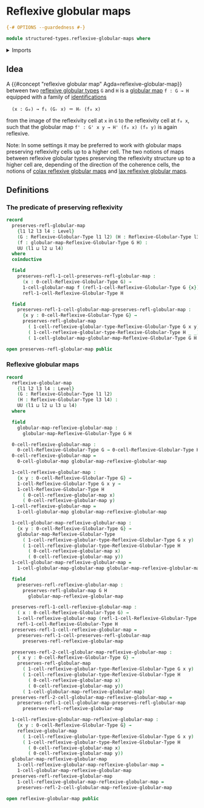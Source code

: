 # Reflexive globular maps

```agda
{-# OPTIONS --guardedness #-}

module structured-types.reflexive-globular-maps where
```

<details><summary>Imports</summary>

```agda
open import foundation.identity-types
open import foundation.universe-levels

open import structured-types.globular-maps
open import structured-types.reflexive-globular-types
```

</details>

## Idea

A {{#concept "reflexive globular map" Agda=reflexive-globular-map}} between two
[reflexive globular types](structured-types.reflexive-globular-types.md) `G` and
`H` is a [globular map](structured-types.globular-maps.md) `f : G → H` equipped
with a family of [identifications](foundation-core.identity-types.md)

```text
  (x : G₀) → f₁ (Gᵣ x) ＝ Hᵣ (f₀ x)
```

from the image of the reflexivity cell at `x` in `G` to the reflexivity cell at
`f₀ x`, such that the globular map `f' : G' x y → H' (f₀ x) (f₀ y)` is again
reflexive.

Note: In some settings it may be preferred to work with globular maps preserving
reflexivity cells up to a higher cell. The two notions of maps between reflexive
globular types preserving the reflexivity structure up to a higher cell are,
depending of the direction of the coherence cells, the notions of
[colax reflexive globular maps](structured-types.colax-reflexive-globular-maps.md)
and
[lax reflexive globular maps](structured-types.lax-reflexive-globular-maps.md).

## Definitions

### The predicate of preserving reflexivity

```agda
record
  preserves-refl-globular-map
    {l1 l2 l3 l4 : Level}
    (G : Reflexive-Globular-Type l1 l2) (H : Reflexive-Globular-Type l3 l4)
    (f : globular-map-Reflexive-Globular-Type G H) :
    UU (l1 ⊔ l2 ⊔ l4)
  where
  coinductive

  field
    preserves-refl-1-cell-preserves-refl-globular-map :
      (x : 0-cell-Reflexive-Globular-Type G) →
      1-cell-globular-map f (refl-1-cell-Reflexive-Globular-Type G {x}) ＝
      refl-1-cell-Reflexive-Globular-Type H

  field
    preserves-refl-1-cell-globular-map-preserves-refl-globular-map :
      {x y : 0-cell-Reflexive-Globular-Type G} →
      preserves-refl-globular-map
        ( 1-cell-reflexive-globular-type-Reflexive-Globular-Type G x y)
        ( 1-cell-reflexive-globular-type-Reflexive-Globular-Type H _ _)
        ( 1-cell-globular-map-globular-map-Reflexive-Globular-Type G H f)

open preserves-refl-globular-map public
```

### Reflexive globular maps

```agda
record
  reflexive-globular-map
    {l1 l2 l3 l4 : Level}
    (G : Reflexive-Globular-Type l1 l2)
    (H : Reflexive-Globular-Type l3 l4) :
    UU (l1 ⊔ l2 ⊔ l3 ⊔ l4)
  where

  field
    globular-map-reflexive-globular-map :
      globular-map-Reflexive-Globular-Type G H

  0-cell-reflexive-globular-map :
    0-cell-Reflexive-Globular-Type G → 0-cell-Reflexive-Globular-Type H
  0-cell-reflexive-globular-map =
    0-cell-globular-map globular-map-reflexive-globular-map

  1-cell-reflexive-globular-map :
    {x y : 0-cell-Reflexive-Globular-Type G} →
    1-cell-Reflexive-Globular-Type G x y →
    1-cell-Reflexive-Globular-Type H
      ( 0-cell-reflexive-globular-map x)
      ( 0-cell-reflexive-globular-map y)
  1-cell-reflexive-globular-map =
    1-cell-globular-map globular-map-reflexive-globular-map

  1-cell-globular-map-reflexive-globular-map :
    {x y : 0-cell-Reflexive-Globular-Type G} →
    globular-map-Reflexive-Globular-Type
      ( 1-cell-reflexive-globular-type-Reflexive-Globular-Type G x y)
      ( 1-cell-reflexive-globular-type-Reflexive-Globular-Type H
        ( 0-cell-reflexive-globular-map x)
        ( 0-cell-reflexive-globular-map y))
  1-cell-globular-map-reflexive-globular-map =
    1-cell-globular-map-globular-map globular-map-reflexive-globular-map

  field
    preserves-refl-reflexive-globular-map :
      preserves-refl-globular-map G H
        globular-map-reflexive-globular-map

  preserves-refl-1-cell-reflexive-globular-map :
    ( x : 0-cell-Reflexive-Globular-Type G) →
    1-cell-reflexive-globular-map (refl-1-cell-Reflexive-Globular-Type G {x}) ＝
    refl-1-cell-Reflexive-Globular-Type H
  preserves-refl-1-cell-reflexive-globular-map =
    preserves-refl-1-cell-preserves-refl-globular-map
      preserves-refl-reflexive-globular-map

  preserves-refl-2-cell-globular-map-reflexive-globular-map :
    { x y : 0-cell-Reflexive-Globular-Type G} →
    preserves-refl-globular-map
      ( 1-cell-reflexive-globular-type-Reflexive-Globular-Type G x y)
      ( 1-cell-reflexive-globular-type-Reflexive-Globular-Type H
        ( 0-cell-reflexive-globular-map x)
        ( 0-cell-reflexive-globular-map y))
      ( 1-cell-globular-map-reflexive-globular-map)
  preserves-refl-2-cell-globular-map-reflexive-globular-map =
    preserves-refl-1-cell-globular-map-preserves-refl-globular-map
      preserves-refl-reflexive-globular-map

  1-cell-reflexive-globular-map-reflexive-globular-map :
    {x y : 0-cell-Reflexive-Globular-Type G} →
    reflexive-globular-map
      ( 1-cell-reflexive-globular-type-Reflexive-Globular-Type G x y)
      ( 1-cell-reflexive-globular-type-Reflexive-Globular-Type H
        ( 0-cell-reflexive-globular-map x)
        ( 0-cell-reflexive-globular-map y))
  globular-map-reflexive-globular-map
    1-cell-reflexive-globular-map-reflexive-globular-map =
    1-cell-globular-map-reflexive-globular-map
  preserves-refl-reflexive-globular-map
    1-cell-reflexive-globular-map-reflexive-globular-map =
    preserves-refl-2-cell-globular-map-reflexive-globular-map

open reflexive-globular-map public
```
